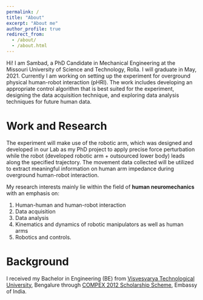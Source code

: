 ```yaml
---
permalink: /
title: "About"
excerpt: "About me"
author_profile: true
redirect_from: 
  - /about/
  - /about.html
---
```


Hi! I am Sambad, a PhD Candidate in Mechanical Engineering at the Missouri University of Science and Technology, Rolla. I will graduate in May, 2021. Currently I am working on setting up the experiment for overground physical human-robot interaction (pHRI). The work includes developing an appropriate control algorithm that is best suited for the experiment, designing the data acquisition technique, and exploring data analysis techniques for future human data.

Work and Research
======
The experiment will make use of the robotic arm, which was designed and developed in our Lab as my PhD project to apply precise force perturbation while the robot (developed robotic arm + outsourced lower body) leads along the specified trajectory. The movement data collected will be utilized to extract meaningful information on human arm impedance during overground human-robot interaction.

My research interests mainly lie within the field of **human neuromechanics** with an emphasis on: 
1. Human-human and human-robot interaction
1. Data acquisition
1. Data analysis
1. Kinematics and dynamics of robotic manipulators as well as human arms
1. Robotics and controls.

Background
======
I received my Bachelor in Engineering (BE) from [Visvesvarya Technological University](https://vtu.ac.in/en/), Bengalure through [COMPEX 2012 Scholarship Scheme](https://www.indembkathmandu.gov.in/page/about-education-and-scholarship/), Embassy of India.
